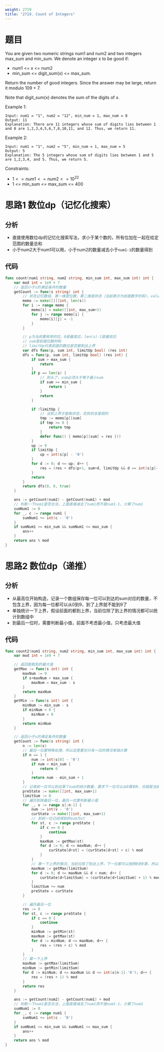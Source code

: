 ```yaml
---
weight: 2719
title: "2719. Count of Integers"
---
```


# 题目

You are given two numeric strings num1 and num2 and two integers max_sum and min_sum. We denote an integer x to be good if:

- num1 <= x <= num2
- min_sum <= digit_sum(x) <= max_sum.

Return the number of good integers. Since the answer may be large, return it modulo 109 + 7.

Note that digit_sum(x) denotes the sum of the digits of x.

Example 1:

```
Input: num1 = "1", num2 = "12", min_num = 1, max_num = 8
Output: 11
Explanation: There are 11 integers whose sum of digits lies between 1 and 8 are 1,2,3,4,5,6,7,8,10,11, and 12. Thus, we return 11.
```

Example 2:

```
Input: num1 = "1", num2 = "5", min_num = 1, max_num = 5
Output: 5
Explanation: The 5 integers whose sum of digits lies between 1 and 5 are 1,2,3,4, and 5. Thus, we return 5.
```

Constraints:

- $1 <= num1 <= num2 <= 10^{22}$
- 1 <= min_sum <= max_sum <= 400

# 思路1 数位dp（记忆化搜索）

## 分析

- 直接使用数位dp的记忆化搜索写法，求小于某个数的，所有位加在一起在给定范围的数量总和
- 小于num2大于num1可以用，小于num2的数量减去小于`num1-1`的数量得到

## 代码

```go
func count(num1 string, num2 string, min_sum int, max_sum int) int {
	var mod int = 1e9 + 7
	// 返回小于s的满足条件的数量
	getCount := func(s string) int {
		// 状态记忆数组，第一维是位数，第二维是状态（当前表示为前面数字的和），value是数量
		memo := make([][]int, len(s))
		for i := range memo {
			memo[i] = make([]int, max_sum+1)
			for j := range memo[i] {
				memo[i][j] = -1
			}
		}

		// p为当前要枚举的位，0是最高位，len(s)-1是最低位
		// sum是前面位数的和
		// limitUp代表前面的数位是否都到达上界
		var dfs func(p, sum int, limitUp bool) (res int)
		dfs = func(p, sum int, limitUp bool) (res int) {
			if sum > max_sum {
				return
			}
			if p == len(s) {
				// 到头了，sum必须大于等于最小sum
				if sum >= min_sum {
					return 1
				}
				return
			}

			if !limitUp {
				// 没到上界才能取状态，否则状态是假的
				tmp := memo[p][sum]
				if tmp >= 0 {
					return tmp
				}
				defer func() { memo[p][sum] = res }()
			}
			up := 9
			if limitUp {
				up = int(s[p] - '0')
			}
			for d := 0; d <= up; d++ {
				res = (res + dfs(p+1, sum+d, limitUp && d == int(s[p]-'0'))) % mod
			}
			return
		}
		return dfs(0, 0, true)
	}

	ans := getCount(num2) - getCount(num1) + mod
	// 判断一下num1是否合法，上面直接减去了num1而不是num1-1，少算了num1
	sumNum1 := 0
	for _, c := range num1 {
		sumNum1 += int(c - '0')
	}
	if sumNum1 >= min_sum && sumNum1 <= max_sum {
		ans++
	}
	return ans % mod
}
```

# 思路2 数位dp（递推）

## 分析

- 从最高位开始构造，记录一个数组保存每一位可以到达的sum对应的数量，不包含上界，因为每一位都可以从0到9，到了上界就不能到9了
- 单独统计一下上界，假设前面的都到上界，当前位除了到上界的情况都可以统计到数组中
- 到最后一位时，需要判断最小值，前面不考虑最小值，只考虑最大值

## 代码

```go
func count2(num1 string, num2 string, min_sum int, max_sum int) int {
	var mod int = 1e9 + 7

	// 返回能取到的最大值
	getMax := func(s int) int {
		maxNum := 9
		if s+maxNum > max_sum {
			maxNum = max_sum - s
		}
		return maxNum
	}
	getMin := func(s int) int {
		minNum := min_sum - s
		if minNum < 0 {
			minNum = 0
		}
		return minNum
	}

	// 返回小于s的满足条件的数量
	getCount := func(s string) int {
		n := len(s)
		// 最后一位要特殊处理，所以这里要对只有一位的情况单独计算
		if n == 1 {
			num := int(s[0] - '0')
			if num < min_sum {
				return 0
			}
			return num - min_sum + 1
		}
		// 记录前一位可以到达某个sum的统计数量，要求下一位可以从0算到9，也就是当前不能到上界
		preState := make([]int, max_sum+1)
		limitSum := 0
		// 遍历到除最后一位，最后一位要判断最小值
		for _, v := range s[:n-1] {
			num := int(v - '0')
			curState := make([]int, max_sum+1)
			// 到前一位已经得到的sum为st
			for st, c := range preState {
				if c == 0 {
					continue
				}
				maxNum := getMax(st)
				for d := 0; d <= maxNum; d++ {
					curState[d+st] = (curState[d+st] + c) % mod
				}
			}
			// 算一下上界的情况，当前位除了到达上界，下一位都可以按照0到9算，所以直接加到状态中
			maxNum := getMax(limitSum)
			for d := 0; d <= maxNum && d < num; d++ {
				curState[d+limitSum] = (curState[d+limitSum] + 1) % mod
			}
			limitSum += num
			preState = curState
		}

		// 遍历最后一位
		res := 0
		for st, c := range preState {
			if c == 0 {
				continue
			}
			minNum := getMin(st)
			maxNum := getMax(st)
			for d := minNum; d <= maxNum; d++ {
				res = (res + c) % mod
			}
		}
		// 算一下上界
		maxNum := getMax(limitSum)
		minNum := getMin(limitSum)
		for d := minNum; d <= maxNum && d <= int(s[n-1]-'0'); d++ {
			res = (res + 1) % mod
		}
		return res
	}

	ans := getCount(num2) - getCount(num1) + mod
	// 判断一下num1是否合法，上面直接减去了num1而不是num1-1，少算了num1
	sumNum1 := 0
	for _, c := range num1 {
		sumNum1 += int(c - '0')
	}
	if sumNum1 >= min_sum && sumNum1 <= max_sum {
		ans++
	}
	return ans % mod
}
```
